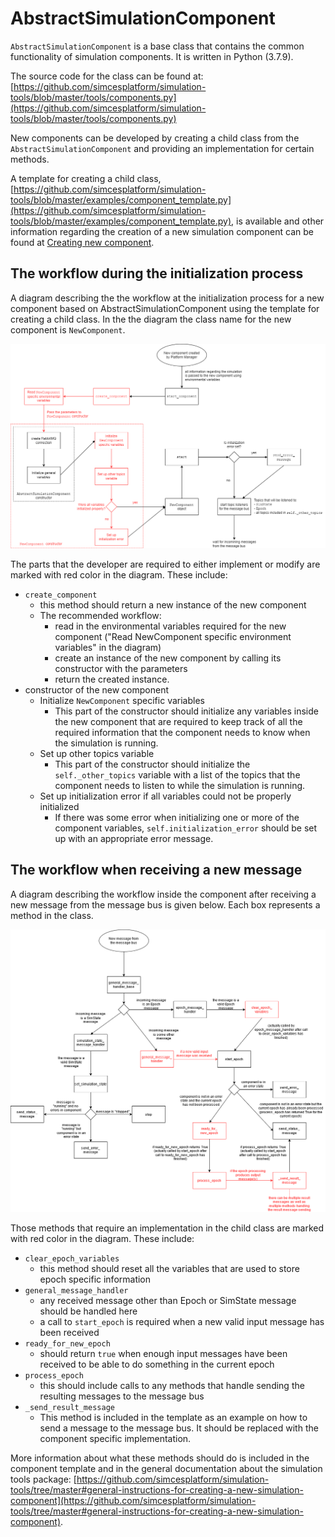 # AbstractSimulationComponent

`AbstractSimulationComponent` is a base class that contains the common functionality of simulation components. It is written in Python (3.7.9).

The source code for the class can be found at: [https://github.com/simcesplatform/simulation-tools/blob/master/tools/components.py](https://github.com/simcesplatform/simulation-tools/blob/master/tools/components.py)

New components can be developed by creating a child class from the `AbstractSimulationComponent` and providing an implementation for certain methods.

A template for creating a child class, [https://github.com/simcesplatform/simulation-tools/blob/master/examples/component_template.py](https://github.com/simcesplatform/simulation-tools/blob/master/examples/component_template.py), is available and other information regarding the creation of a new simulation component can be found at [Creating new component](core_create-cmp.md).

## The workflow during the initialization process

A diagram describing the the workflow at the initialization process for a new component based on AbstractSimulationComponent using the template for creating a child class. In the the diagram the class name for the new component is `NewComponent`.

![Workflow diagram at the initialization process for a new component based on AbstractSimulationComponent using the template for creating a child class.](images/abstract_component_class_initialization.png)

The parts that the developer are required to either implement or modify are marked with red color in the diagram. These include:

- `create_component`
    - this method should return a new instance of the new component
    - The recommended workflow:
        - read in the environmental variables required for the new component ("Read NewComponent specific environment variables" in the diagram)
        - create an instance of the new component by calling its constructor with the parameters
        - return the created instance.
- constructor of the new component
    - Initialize `NewComponent` specific variables
        - This part of the constructor should initialize any variables inside the new component that are required to keep track of all the required information that the component needs to know when the simulation is running.
    - Set up other topics variable
        - This part of the constructor should initialize the `self._other_topics` variable with a list of the topics that the component needs to listen to while the simulation is running.
    - Set up initialization error if all variables could not be properly initialized
        - If there was some error when initializing one or more of the component variables, `self.initialization_error` should be set up with an appropriate error message.

## The workflow when receiving a new message

A diagram describing the workflow inside the component after receiving a new message from the message bus is given below. Each box represents a method in the class.

![Full workflow diagram for AbstractSimulationComponent when receiving a new message from the message bus](images/abstract_component_workflow.png)

Those methods that require an implementation in the child class are marked with red color in the diagram. These include:

- `clear_epoch_variables`
    - this method should reset all the variables that are used to store epoch specific information
- `general_message_handler`
    - any received message other than Epoch or SimState message should be handled here
    - a call to `start_epoch` is required when a new valid input message has been received
- `ready_for_new_epoch`
    - should return `true` when enough input messages have been received to be able to do something in the current epoch
- `process_epoch`
    - this should include calls to any methods that handle sending the resulting messages to the message bus
- `_send_result_message`
    - This method is included in the template as an example on how to send a message to the message bus. It should be replaced with the component specific implementation.

More information about what these methods should do is included in the component template and in the general documentation about the simulation tools package: [https://github.com/simcesplatform/simulation-tools/tree/master#general-instructions-for-creating-a-new-simulation-component](https://github.com/simcesplatform/simulation-tools/tree/master#general-instructions-for-creating-a-new-simulation-component).
